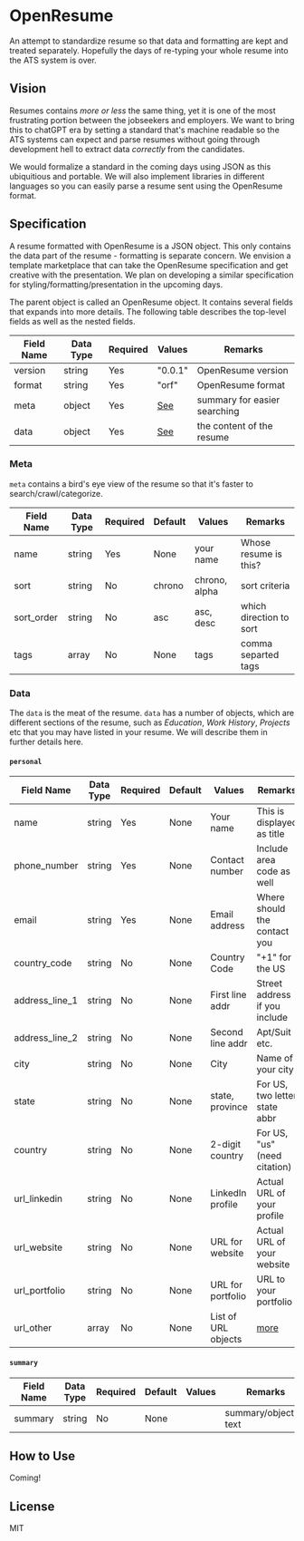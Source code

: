 # OpenResume
An attempt to standardize resume so that data and formatting are kept and
treated separately. Hopefully the days of re-typing your whole resume into
the ATS system is over.

## Vision
Resumes contains _more or less_ the same thing, yet it is one of the most
frustrating portion between the jobseekers and employers. We want to bring
this to chatGPT era by setting a standard that's machine readable so the
ATS systems can expect and parse resumes without going through development
hell to extract data _correctly_ from the candidates.

We would formalize a standard in the coming days using JSON as this ubiquitious
and portable. We will also implement libraries in different languages so
you can easily parse a resume sent using the OpenResume format.


## Specification
A resume formatted with OpenResume is a JSON object. This only contains
the data part of the resume - formatting is separate concern. We envision
a template marketplace that can take the OpenResume specification and get
creative with the presentation. We plan on developing a similar specification
for styling/formatting/presentation in the upcoming days.

The parent object is called an OpenResume object. It contains several fields
that expands into more details. The following table describes the top-level
fields as well as the nested fields.

| Field Name | Data Type | Required | Values      | Remarks                      |
| ---------- | --------- | -------- | ----------- | ---------------------------- |
| version    | string    | Yes      | "0.0.1"     | OpenResume version           |
| format     | string    | Yes      | "orf"       | OpenResume format            |
| meta       | object    | Yes      | [See](#meta)| summary for easier searching |
| data       | object    | Yes      | [See](#data)| the content of the resume    |

### Meta
`meta` contains a bird's eye view of the resume so that it's faster to
search/crawl/categorize.

| Field Name | Data Type | Required | Default | Values       | Remarks                      |
| ---------- | --------- | -------- | ------- | -----------  | ---------------------------- |
| name       | string    | Yes      | None    | your name    | Whose resume is this?        |
| sort       | string    | No       | chrono  | chrono, alpha| sort criteria                |
| sort_order | string    | No       | asc     | asc, desc    | which direction to sort      |
| tags       | array     | No       | None    | tags         | comma separted tags          |

### Data
The `data` is the meat of the resume. `data` has a number of objects, which are different
sections of the resume, such as *Education*, *Work History*, *Projects* etc that you may
have listed in your resume. We will describe them in further details here.

#### `personal`
| Field Name    | Data Type | Required | Default | Values         | Remarks                      |
| ----------    | --------- | -------- | ------- | -------------- | ---------------------------- |
| name          | string    | Yes      | None    | Your name      | This is displayed as title   |
| phone_number  | string    | Yes      | None    | Contact number | Include area code as well    |
| email         | string    | Yes      | None    | Email address  | Where should the contact you |
| country_code  | string    | No       | None    | Country Code   | "+1" for the US              |
| address_line_1| string    | No       | None    | First line addr| Street address if you include|
| address_line_2| string    | No       | None    | Second line addr| Apt/Suit etc.               |
| city          | string    | No       | None    | City           | Name of your city            |
| state         | string    | No       | None    | state, province| For US, two letter state abbr|
| country       | string    | No       | None    | 2-digit country| For US, "us" (need citation) |
| url_linkedin  | string    | No       | None    | LinkedIn profile| Actual URL of your profile  |
| url_website   | string    | No       | None    | URL for website | Actual URL of your website  |
| url_portfolio | string    | No       | None    | URL for portfolio | URL to your portfolio     |
| url_other     | array     | No       | None    | List of URL objects | [more](#url-object)     |

#### `summary`
| Field Name | Data Type | Required | Default | Values       | Remarks                      |
| ---------- | --------- | -------- | ------- | -----------  | ---------------------------- |
| summary    | string    | No       | None    |              | summary/objective text       |

## How to Use
Coming!

## License
MIT
